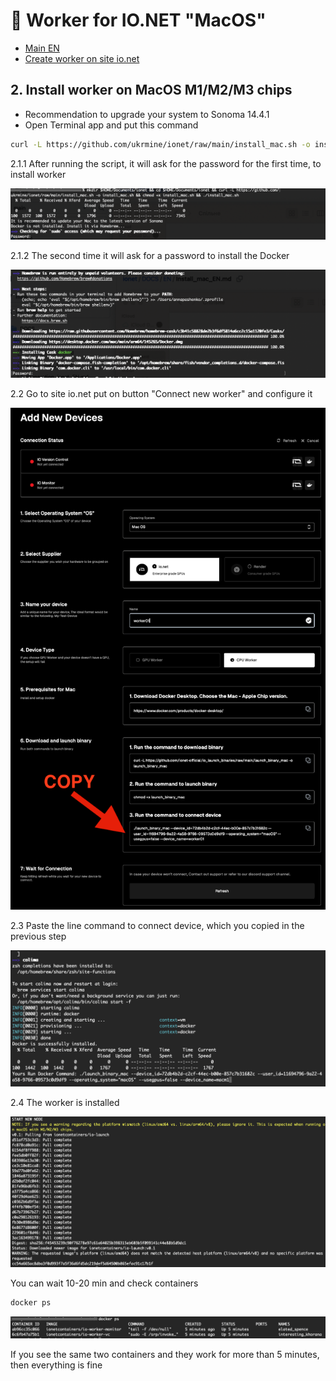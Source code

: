 # :checkered_flag: Worker for IO.NET "MacOS"

- [Main EN](README_EN.md)
- [Create worker on site io.net](Preparation_ionet_EN.md)

## 2. Install worker on MacOS M1/M2/M3 chips
- Recommendation to upgrade your system to Sonoma 14.4.1
- Open Terminal app and put this command
```Bash
curl -L https://github.com/ukrmine/ionet/raw/main/install_mac.sh -o install_mac.sh && chmod +x install_mac.sh && ./install_mac.sh
```
2.1.1 After running the script, it will ask for the password for the first time, to install worker

![Image alt](https://github.com/ukrmine/ionet/blob/66385e48f4c8c6fc030d378d2017901624498339/pics/mac/1.Pass1Script.png)

2.1.2 The second time it will ask for a password to install the Docker

![Image alt](https://github.com/ukrmine/ionet/blob/8107480c2bb849b9edadf8b213d805ad19297a56/pics/mac/2.Pass2Docker.png)

2.2 Go to site io.net put on button "Connect new worker" and configure it

![Image alt](https://github.com/ukrmine/ionet/blob/6dffb6ae09f367b499c66a00aaf05119f55a9fe5/pics/mac/mac_prep.png)

2.3 Paste the line command to connect device, which you copied in the previous step

![Image alt](https://github.com/ukrmine/ionet/blob/cd6759e9b231333aea1ac47c4d010e620584a67e/pics/mac/4.1Docker_command_run2.png)

2.4 The worker is installed

![Image alt](https://github.com/ukrmine/ionet/blob/b44a14d6929da27dc11e8d4e0a68c460db8332aa/pics/mac/5.Instalation_succesfuf.png)

You can wait 10-20 min and check containers
```Bash
docker ps
```
![Image alt](https://github.com/ukrmine/ionet/blob/9e1cc878f4b7ab65a1ff957c3ec63b20812a4504/pics/mac/Docker_ps_good.png)

If you see the same two containers and they work for more than 5 minutes, then everything is fine
